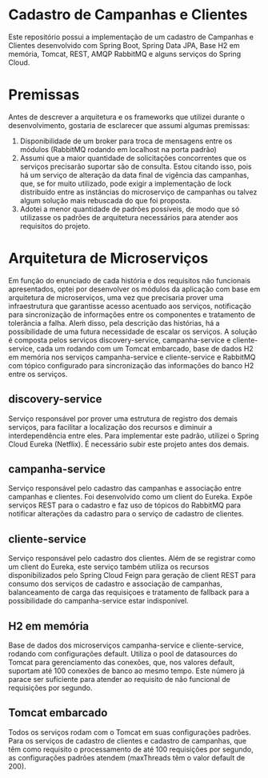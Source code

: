 # Cadastro de Campanhas e Clientes
Este repositório possui a implementação de um cadastro de Campanhas e Clientes desenvolvido com Spring Boot, Spring Data JPA, Base H2 em memória, Tomcat, REST, AMQP RabbitMQ e alguns serviços do Spring Cloud.
# Premissas
Antes de descrever a arquitetura e os frameworks que utilizei durante o desenvolvimento, gostaria de esclarecer que assumi algumas premissas:
1. Disponibilidade de um broker para troca de mensagens entre os módulos (RabbitMQ rodando em localhost na porta padrão)
2. Assumi que a maior quantidade de solicitações concorrentes que os serviços precisarão suportar são de consulta. Estou citando isso, pois há um serviço de alteração da data final de vigência das campanhas, que, se for muito utilizado, pode exigir a implementação de lock distribuído entre as instâncias do microserviço de campanhas ou talvez algum solução mais rebuscada do que foi proposta.
3. Adotei a menor quantidade de padrões possíveis, de modo que só utilizasse os padrões de arquitetura necessários para atender aos requisitos do projeto.
# Arquitetura de Microserviços
Em função do enunciado de cada história e dos requisitos não funcionais apresentados, optei por desenvolver os módulos da aplicação com base em arquitetura de microserviços, uma vez que precisaria prover uma infraestrutura que garantisse acesso acentuado aos serviços, notificação para sincronização de informações entre os componentes e tratamento de tolerância a falha. Aleḿ disso, pela descrição das histórias, há a possibilidade de uma futura necessidade de escalar os serviços.
A solução é composta pelos serviços discovery-service, campanha-service e cliente-service, cada um rodando com um Tomcat embarcado, base de dados H2 em memória nos serviços campanha-service e cliente-service e RabbitMQ com tópico configurado para sincronização das informações do banco H2 entre os serviços.
## discovery-service
Serviço responsável por prover uma estrutura de registro dos demais serviços, para facilitar a localização dos recursos e diminuir a interdependência entre eles. Para implementar este padrão, utilizei o Spring Cloud Eureka (Netflix). É necessário subir este projeto antes dos demais.
## campanha-service
Serviço responsável pelo cadastro das campanhas e associação entre campanhas e clientes. Foi desenvolvido como um client do Eureka. Expõe serviços REST para o cadastro e faz uso de tópicos do RabbitMQ para notificar alterações da cadastro para o serviço de cadastro de clientes.
## cliente-service
Serviço responsável pelo cadastro dos clientes. Além de se registrar como um client do Eureka, este serviço também utiliza os recursos disponibilizados pelo Spring Cloud Feign para geração de client REST para consumo dos serviços de cadastro e associação de campanhas, balanceamento de carga das requisiçoes e tratamento de fallback para a possibilidade do campanha-service estar indisponível.
## H2 em memória
Base de dados dos microserviços campanha-service e cliente-service, rodando com configurações default. Utiliza o pool de datasources do Tomcat para gerenciamento das conexões, que, nos valores default, suportam até 100 conexões de banco ao mesmo tempo. Este número já parace ser suficiente para atender ao requisito de não funcional de requisições por segundo.
## Tomcat embarcado
Todos os serviços rodam com o Tomcat em suas configurações padrões. Para os serviços de cadastro de clientes e cadastro de campanhas, que têm como requisito o processamento de até 100 requisições por segundo, as configurações padrões atendem (maxThreads têm o valor default de 200).  
